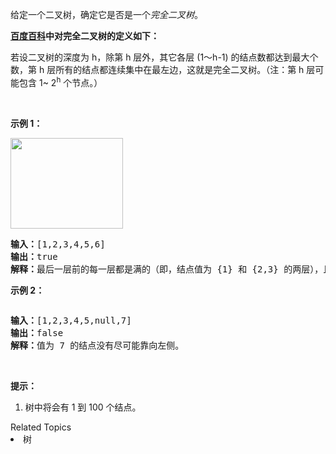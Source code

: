 <p>给定一个二叉树，确定它是否是一个<em>完全二叉树</em>。</p>

<p><strong><a href="https://baike.baidu.com/item/完全二叉树/7773232?fr=aladdin" target="_blank">百度百科</a>中对完全二叉树的定义如下：</strong></p>

<p>若设二叉树的深度为 h，除第 h 层外，其它各层 (1～h-1) 的结点数都达到最大个数，第 h 层所有的结点都连续集中在最左边，这就是完全二叉树。（注：第 h 层可能包含 1~&nbsp;2<sup>h</sup>&nbsp;个节点。）</p>

<p>&nbsp;</p>

<p><strong>示例 1：</strong></p>

<p><img alt="" src="https://assets.leetcode-cn.com/aliyun-lc-upload/uploads/2018/12/15/complete-binary-tree-1.png" style="height: 145px; width: 180px;"></p>

<pre><strong>输入：</strong>[1,2,3,4,5,6]
<strong>输出：</strong>true
<strong>解释：</strong>最后一层前的每一层都是满的（即，结点值为 {1} 和 {2,3} 的两层），且最后一层中的所有结点（{4,5,6}）都尽可能地向左。
</pre>

<p><strong>示例 2：</strong></p>

<p><strong><img alt="" src="https://assets.leetcode-cn.com/aliyun-lc-upload/uploads/2018/12/15/complete-binary-tree-2.png"></strong></p>

<pre><strong>输入：</strong>[1,2,3,4,5,null,7]
<strong>输出：</strong>false
<strong>解释：</strong>值为 7 的结点没有尽可能靠向左侧。
</pre>

<p>&nbsp;</p>

<p><strong>提示：</strong></p>

<ol>
	<li>树中将会有 1 到 100 个结点。</li>
</ol>
<div><div>Related Topics</div><div><li>树</li></div></div>